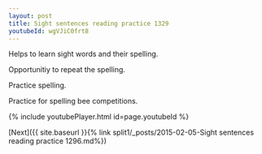 ```yaml
---
layout: post
title: Sight sentences reading practice 1329
youtubeId: wgVJiC0frt8
---
```

 
 
Helps to learn sight words and their spelling.

Opportunitiy to repeat the spelling. 

Practice spelling. 
 
Practice for spelling bee competitions. 
 
{% include youtubePlayer.html id=page.youtubeId %}
 
 

[Next]({{ site.baseurl }}{% link  split1/_posts/2015-02-05-Sight sentences reading practice 1296.md%})
 
